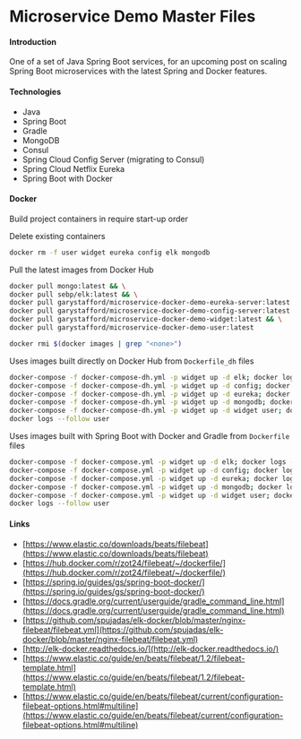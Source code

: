 # Microservice Demo Master Files

#### Introduction
One of a set of Java Spring Boot services, for an upcoming post on scaling Spring Boot microservices with the latest Spring and Docker features.

#### Technologies
* Java
* Spring Boot
* Gradle
* MongoDB
* Consul
* Spring Cloud Config Server (migrating to Consul)
* Spring Cloud Netflix Eureka
* Spring Boot with Docker

#### Docker
Build project containers in require start-up order

Delete existing containers
```bash
docker rm -f user widget eureka config elk mongodb
```

Pull the latest images from Docker Hub
```bash
docker pull mongo:latest && \
docker pull sebp/elk:latest && \
docker pull garystafford/microservice-docker-demo-eureka-server:latest && \
docker pull garystafford/microservice-docker-demo-config-server:latest && \
docker pull garystafford/microservice-docker-demo-widget:latest && \
docker pull garystafford/microservice-docker-demo-user:latest

docker rmi $(docker images | grep "<none>")
```

Uses images built directly on Docker Hub from `Dockerfile_dh` files
```bash
docker-compose -f docker-compose-dh.yml -p widget up -d elk; docker logs --follow elk # ^C to exit
docker-compose -f docker-compose-dh.yml -p widget up -d config; docker logs --follow config
docker-compose -f docker-compose-dh.yml -p widget up -d eureka; docker logs --follow eureka
docker-compose -f docker-compose-dh.yml -p widget up -d mongodb; docker logs --follow mongodb
docker-compose -f docker-compose-dh.yml -p widget up -d widget user; docker logs --follow widget
docker logs --follow user
```

Uses images built with Spring Boot with Docker and Gradle from `Dockerfile` files
```bash
docker-compose -f docker-compose.yml -p widget up -d elk; docker logs --follow elk
docker-compose -f docker-compose.yml -p widget up -d config; docker logs --follow config
docker-compose -f docker-compose.yml -p widget up -d eureka; docker logs --follow eureka
docker-compose -f docker-compose.yml -p widget up -d mongodb; docker logs --follow mongodb
docker-compose -f docker-compose.yml -p widget up -d widget user; docker logs --follow widget
docker logs --follow user
```

#### Links
* [https://www.elastic.co/downloads/beats/filebeat](https://www.elastic.co/downloads/beats/filebeat)
* [https://hub.docker.com/r/zot24/filebeat/~/dockerfile/](https://hub.docker.com/r/zot24/filebeat/~/dockerfile/)
* [https://spring.io/guides/gs/spring-boot-docker/](https://spring.io/guides/gs/spring-boot-docker/)
* [https://docs.gradle.org/current/userguide/gradle_command_line.html](https://docs.gradle.org/current/userguide/gradle_command_line.html)
* [https://github.com/spujadas/elk-docker/blob/master/nginx-filebeat/filebeat.yml](https://github.com/spujadas/elk-docker/blob/master/nginx-filebeat/filebeat.yml)
* [http://elk-docker.readthedocs.io/](http://elk-docker.readthedocs.io/)
* [https://www.elastic.co/guide/en/beats/filebeat/1.2/filebeat-template.html](https://www.elastic.co/guide/en/beats/filebeat/1.2/filebeat-template.html)
* [https://www.elastic.co/guide/en/beats/filebeat/current/configuration-filebeat-options.html#multiline](https://www.elastic.co/guide/en/beats/filebeat/current/configuration-filebeat-options.html#multiline)
